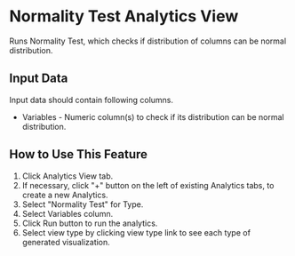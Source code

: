 # Normality Test Analytics View

Runs Normality Test, which checks if distribution of columns can be normal distribution.

## Input Data
Input data should contain following columns.

  * Variables - Numeric column(s) to check if its distribution can be normal distribution.

## How to Use This Feature
1. Click Analytics View tab.
2. If necessary, click "+" button on the left of existing Analytics tabs, to create a new Analytics.
3. Select "Normality Test" for Type.
4. Select Variables column.
5. Click Run button to run the analytics.
6. Select view type by clicking view type link to see each type of generated visualization.

